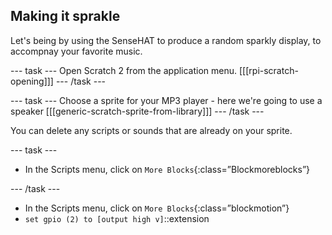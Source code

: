 ## Making it sprakle

Let's being by using the SenseHAT to produce a random sparkly display, to accompnay your favorite music.

--- task ---
Open Scratch 2 from the application menu.
[[[rpi-scratch-opening]]]
--- /task ---

--- task ---
Choose a sprite for your MP3 player - here we're going to use a speaker
[[[generic-scratch-sprite-from-library]]]
--- /task ---

You can delete any scripts or sounds that are already on your sprite.

--- task ---
- In the Scripts menu, click on `More Blocks`{:class=”Blockmoreblocks”}

--- /task ---
- In the Scripts menu, click on `More Blocks`{:class=”blockmotion”}
- `set gpio (2) to [output high v]`::extension
